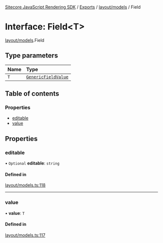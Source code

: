 [Sitecore JavaScript Rendering SDK](../README.md) / [Exports](../modules.md) / [layout/models](../modules/layout_models.md) / Field

# Interface: Field<T\>

[layout/models](../modules/layout_models.md).Field

## Type parameters

| Name | Type |
| :------ | :------ |
| `T` | [`GenericFieldValue`](../modules/layout_models.md#genericfieldvalue) |

## Table of contents

### Properties

- [editable](layout_models.Field.md#editable)
- [value](layout_models.Field.md#value)

## Properties

### editable

• `Optional` **editable**: `string`

#### Defined in

[layout/models.ts:118](https://github.com/Sitecore/jss/blob/bd756fd2/packages/sitecore-jss/src/layout/models.ts#L118)

___

### value

• **value**: `T`

#### Defined in

[layout/models.ts:117](https://github.com/Sitecore/jss/blob/bd756fd2/packages/sitecore-jss/src/layout/models.ts#L117)
